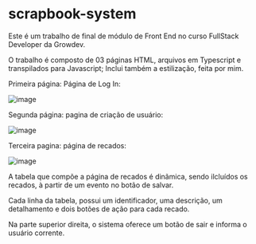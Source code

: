 # scrapbook-system

Este é um trabalho de final de módulo de Front End no curso FullStack Developer da Growdev.

O trabalho é composto de 03 páginas HTML, arquivos em Typescript e transpilados para Javascript;
Inclui também a estilização, feita por mim.


Primeira página: Página de Log In:

![image](https://user-images.githubusercontent.com/88909472/169933047-c4f1982f-8ee5-4e1a-9258-951a0c627a3c.png)


Segunda página: pagina de criação de usuário:

![image](https://user-images.githubusercontent.com/88909472/169933407-1042c57d-6fb2-4b5d-8543-2654368ba629.png)

Terceira pagina: página de recados:

![image](https://user-images.githubusercontent.com/88909472/169934277-8846eb0d-858b-4e8f-8047-949d64541853.png)

A tabela que compõe a página de recados é dinãmica, sendo ilcluídos os recados, à partir de um evento no botão de salvar.

Cada linha da tabela, possui um identificador, uma descrição, um detalhamento e dois botões de ação para cada recado.

Na parte superior direita, o sistema oferece um botão de sair e informa o usuário corrente.
